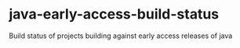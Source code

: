 # java-early-access-build-status
Build status of projects building against early access releases of java
